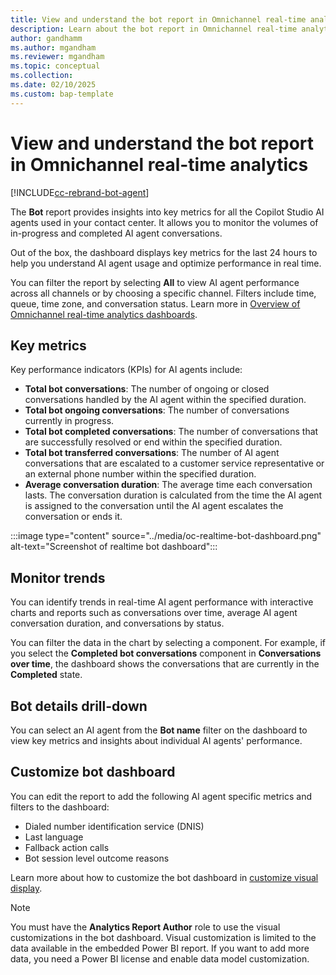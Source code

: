 ```yaml
---
title: View and understand the bot report in Omnichannel real-time analytics
description: Learn about the bot report in Omnichannel real-time analytics.
author: gandhamm
ms.author: mgandham
ms.reviewer: mgandham
ms.topic: conceptual 
ms.collection: 
ms.date: 02/10/2025
ms.custom: bap-template 
---
```


# View and understand the bot report in Omnichannel real-time analytics

[!INCLUDE[cc-rebrand-bot-agent](../../includes/cc-rebrand-bot-agent.md)]


The **Bot** report provides insights into key metrics for all the Copilot Studio AI agents used in your contact center. It allows you to monitor the volumes of in-progress and completed AI agent conversations.

Out of the box, the dashboard displays key metrics for the last 24 hours to help you understand AI agent usage and optimize performance in real time.

You can filter the report by selecting **All** to view AI agent performance across all channels or by choosing a specific channel. Filters include time, queue, time zone, and conversation status. Learn more in [Overview of Omnichannel real-time analytics dashboards](/dynamics365/customer-service/use/intro-realtime-analytics-dashboard#filter-information-displayed-on-dashboard).


## Key metrics

Key performance indicators (KPIs) for AI agents include:

- **Total bot conversations**: The number of ongoing or closed conversations handled by the AI agent within the specified duration.
- **Total bot ongoing conversations**: The number of conversations currently in progress.
- **Total bot completed conversations**: The number of conversations that are successfully resolved or end within the specified duration.
- **Total bot transferred conversations**: The number of AI agent conversations that are escalated to a customer service representative or an external phone number within the specified duration.
- **Average conversation duration**: The average time each conversation lasts. The conversation duration is calculated from the time the AI agent is assigned to the conversation until the AI agent escalates the conversation or ends it.

:::image type="content" source="../media/oc-realtime-bot-dashboard.png" alt-text="Screenshot of realtime bot dashboard"::: 

## Monitor trends

You can identify trends in real-time AI agent performance with interactive charts and reports such as conversations over time, average AI agent conversation duration, and conversations by status.

You can filter the data in the chart by selecting a component. For example, if you select the **Completed bot conversations** component in **Conversations over time**, the dashboard shows the conversations that are currently in the **Completed** state.

## Bot details drill-down

You can select an AI agent from the **Bot name** filter on the dashboard to view key metrics and insights about individual AI agents' performance.

## Customize bot dashboard

You can edit the report to add the following AI agent specific metrics and filters to the dashboard:

- Dialed number identification service (DNIS)
- Last language
- Fallback action calls
- Bot session level outcome reasons

Learn more about how to customize the bot dashboard in [customize visual display](customize-agent-dashboard.md). 

> [!NOTE]
> You must have the **Analytics Report Author** role to use the visual customizations in the bot dashboard. Visual customization is limited to the data available in the embedded Power BI report. If you want to add more data, you need a Power BI license and enable data model customization.
